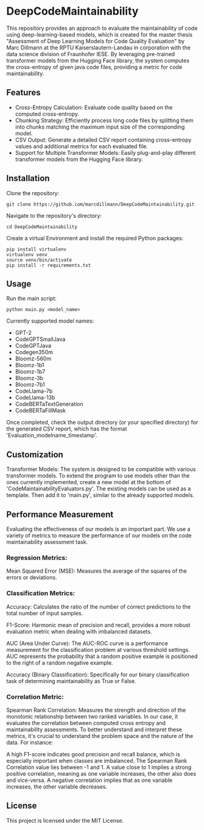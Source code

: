# DeepCodeMaintainability
This repository provides an approach to evaluate the maintainability of code using deep-learning-based models, which is created for the master thesis "Assessment of Deep Learning Models for Code Quality Evaluation" by Marc Dillmann at the RPTU Kaiserslautern-Landau in corporation with the data science division of Fraunhofer IESE. By leveraging pre-trained transformer models from the Hugging Face library, the system computes the cross-entropy of given java code files, providing a metric for code maintainability.


## Features
- Cross-Entropy Calculation: Evaluate code quality based on the computed cross-entropy.
- Chunking Strategy: Efficiently process long code files by splitting them into chunks matching the maximum input size of the corresponding model.
- CSV Output: Generate a detailed CSV report containing cross-entropy values and additional metrics for each evaluated file.
- Support for Multiple Transformer Models: Easily plug-and-play different transformer models from the Hugging Face library.

## Installation
Clone the repository:
```
git clone https://github.com/marcdillmann/DeepCodeMaintainability.git
```
Navigate to the repository's directory:
```
cd DeepCodeMaintainability
```
Create a virtual Environment and install the required Python packages:
```
pip install virtualenv
virtualenv venv
source venv/bin/activate
pip install -r requirements.txt
```

## Usage

Run the main script:
```
python main.py <model_name>
```
Currently supported model names:
- GPT-2
- CodeGPTSmallJava
- CodeGPTJava
- Codegen350m
- Bloomz-560m
- Bloomz-1b1
- Bloomz-1b7
- Bloomz-3b
- Bloomz-7b1
- CodeLlama-7b
- CodeLlama-13b
- CodeBERTaTextGeneration
- CodeBERTaFillMask

Once completed, check the output directory (or your specified directory) for the generated CSV report, which has the format 'Evaluation_modelname_timestamp'.

## Customization
Transformer Models: The system is designed to be compatible with various transformer models.
To extend the program to use models other than the ones currently implemented, create a new model at the bottom of 'CodeMaintainabilityEvaluators.py'.
The existing models can be used as a template. Then add it to 'main.py', similar to the already supported models.

## Performance Measurement
Evaluating the effectiveness of our models is an important part. We use a variety of metrics to measure the performance of our models on the code maintainability assessment task.

### Regression Metrics:
Mean Squared Error (MSE): Measures the average of the squares of the errors or deviations.

### Classification Metrics:
Accuracy: Calculates the ratio of the number of correct predictions to the total number of input samples.

F1-Score: Harmonic mean of precision and recall, provides a more robust evaluation metric when dealing with imbalanced datasets.

AUC (Area Under Curve): The AUC-ROC curve is a performance measurement for the classification problem at various threshold settings. AUC represents the probability that a random positive example is positioned to the right of a random negative example.

Accuracy (Binary Classification): Specifically for our binary classification task of determining maintainability as True or False.

### Correlation Metric:
Spearman Rank Correlation: Measures the strength and direction of the monotonic relationship between two ranked variables. In our case, it evaluates the correlation between computed cross entropy and maintainability assessments.
To better understand and interpret these metrics, it's crucial to understand the problem space and the nature of the data. For instance:

A high F1-score indicates good precision and recall balance, which is especially important when classes are imbalanced.
The Spearman Rank Correlation value lies between -1 and 1. A value close to 1 implies a strong positive correlation, meaning as one variable increases, the other also does and vice-versa. A negative correlation implies that as one variable increases, the other variable decreases. 

## License
This project is licensed under the MIT License.